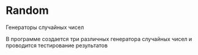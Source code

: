 # Random
Генераторы случайных чисел

В программе создается три различных генератора случайных чисел и проводится тестирование результатов
